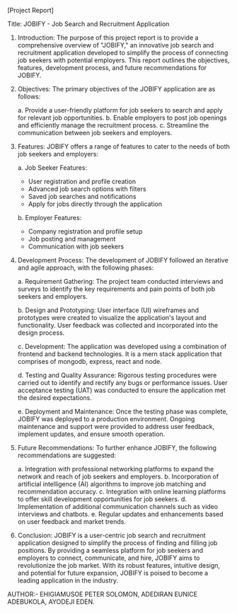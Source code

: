 [Project Report]

Title: JOBIFY - Job Search and Recruitment Application

1. Introduction:
The purpose of this project report is to provide a comprehensive overview of "JOBIFY," an innovative job search and recruitment application developed to simplify the process of connecting job seekers with potential employers. This report outlines the objectives, features, development process, and future recommendations for JOBIFY.

2. Objectives:
The primary objectives of the JOBIFY application are as follows:

   a. Provide a user-friendly platform for job seekers to search and apply for relevant job opportunities.
   b. Enable employers to post job openings and efficiently manage the recruitment process.
   c. Streamline the communication between job seekers and employers.
  
3. Features:
JOBIFY offers a range of features to cater to the needs of both job seekers and employers:

   a. Job Seeker Features:
      - User registration and profile creation
      - Advanced job search options with filters
      - Saved job searches and notifications
      - Apply for jobs directly through the application

   b. Employer Features:
      - Company registration and profile setup
      - Job posting and management
      - Communication with job seekers
      
4. Development Process:
The development of JOBIFY followed an iterative and agile approach, with the following phases:

   a. Requirement Gathering: The project team conducted interviews and surveys to identify the key requirements and pain points of both job seekers and employers.

   b. Design and Prototyping: User interface (UI) wireframes and prototypes were created to visualize the application's layout and functionality. User feedback was collected and incorporated into the design process.

   c. Development: The application was developed using a combination of frontend and backend technologies. It is a mern stack application that comprises of mongodb, express, react and node.

   d. Testing and Quality Assurance: Rigorous testing procedures were carried out to identify and rectify any bugs or performance issues. User acceptance testing (UAT) was conducted to ensure the application met the desired expectations.

   e. Deployment and Maintenance: Once the testing phase was complete, JOBIFY was deployed to a production environment. Ongoing maintenance and support were provided to address user feedback, implement updates, and ensure smooth operation.

5. Future Recommendations:
To further enhance JOBIFY, the following recommendations are suggested:

   a. Integration with professional networking platforms to expand the network and reach of job seekers and employers.
   b. Incorporation of artificial intelligence (AI) algorithms to improve job matching and recommendation accuracy.
   c. Integration with online learning platforms to offer skill development opportunities for job seekers.
   d. Implementation of additional communication channels such as video interviews and chatbots.
   e. Regular updates and enhancements based on user feedback and market trends.

6. Conclusion:
JOBIFY is a user-centric job search and recruitment application designed to simplify the process of finding and filling job positions. By providing a seamless platform for job seekers and employers to connect, communicate, and hire, JOBIFY aims to revolutionize the job market. With its robust features, intuitive design, and potential for future expansion, JOBIFY is poised to become a leading application in the industry.


AUTHOR:- EHIGIAMUSOE PETER SOLOMON, ADEDIRAN EUNICE ADEBUKOLA, AYODEJI EDEN.
